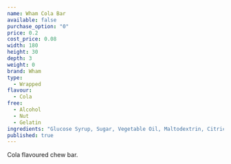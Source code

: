 ```yaml
---
name: Wham Cola Bar
available: false
purchase_option: "0"
price: 0.2
cost_price: 0.08
width: 180
height: 30
depth: 3
weight: 0
brand: Wham
type: 
  - Wrapped
flavour: 
  - Cola
free: 
  - Alcohol
  - Nut
  - Gelatin
ingredients: "Glucose Syrup, Sugar, Vegetable Oil, Maltodextrin, Citric Acid, Milk Protein, Glycerol: E422, Emulsifier: Soya Lecithin, E322. Colours: Beetroot, Caramel"
published: true
---
```

Cola flavoured chew bar.
